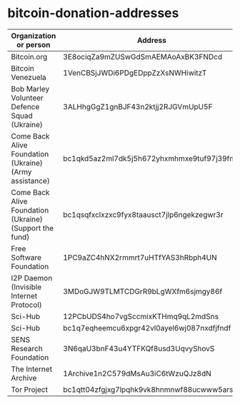 # bitcoin-donation-addresses

| Organization or person | Address | Source |
| --- | --- | --- |
| Bitcoin.org | 3E8ociqZa9mZUSwGdSmAEMAoAxBK3FNDcd | https://bitcoin.org/en/ |
| Bitcoin Venezuela | 1VenCBSjJWDi6PDgEDppZzXsNWHiwitzT | https://www.bitcoinvenezuela.com/ |
| Bob Marley Volunteer Defence Squad (Ukraine) | 3ALHhgGgZ1gnBJF43n2ktjj2RJGVmUpU5F | https://bmvds.com/en/ |
| Come Back Alive Foundation (Ukraine) (Army assistance) | bc1qkd5az2ml7dk5j5h672yhxmhmxe9tuf97j39fm6 | https://savelife.in.ua/en/donate-en/ |
| Come Back Alive Foundation (Ukraine) (Support the fund) | bc1qsqfxclxzxc9fyx8taausct7jlp6ngekzegwr3r | https://savelife.in.ua/en/donate-en/ |
| Free Software Foundation | 1PC9aZC4hNX2rmmrt7uHTfYAS3hRbph4UN | https://www.fsf.org/about/ways-to-donate/ |
| I2P Daemon (Invisible Internet Protocol) | 3MDoGJW9TLMTCDGrR9bLgWXfm6sjmgy86f | https://i2pd.website/ |
| Sci-Hub | 12PCbUDS4ho7vgSccmixKTHmq9qL2mdSns | https://sci-hub.se/donate |
| Sci-Hub | bc1q7eqheemcu6xpgr42vl0ayel6wj087nxdfjfndf | https://sci-hub.se/donate |
| SENS Research Foundation | 3N6qaU3bnF43u4YTFKQf8usd3UqvyShovS | https://www.sens.org/donate |
| The Internet Archive | 1Archive1n2C579dMsAu3iC6tWzuQJz8dN | https://archive.org/donate/bitcoin.php |
| Tor Project | bc1qtt04zfgjxg7lpqhk9vk8hnmnwf88ucwww5arsd | https://donate.torproject.org/cryptocurrency |
